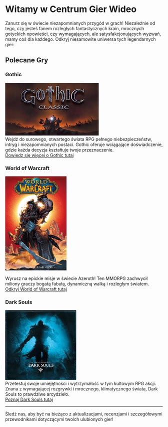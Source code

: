 # Witamy w Centrum Gier Wideo

Zanurz się w świecie niezapomnianych przygód w grach! Niezależnie od tego, czy jesteś fanem rozległych fantastycznych krain, mrocznych gotyckich opowieści, czy wymagających, ale satysfakcjonujących wyzwań, mamy coś dla każdego. Odkryj niesamowite uniwersa tych legendarnych gier:

## Polecane Gry

### **Gothic**
![Gothic](gothic.jpg)  
Wejdź do surowego, otwartego świata RPG pełnego niebezpieczeństw, intryg i niezapomnianych postaci. Gothic oferuje wciągające doświadczenie, gdzie każda decyzja kształtuje twoje przeznaczenie.  
[Dowiedz się więcej o Gothic tutaj](Gothic.md)

### **World of Warcraft**
<img src=wow.jpg height = 300px>

Wyrusz na epickie misje w świecie Azeroth! Ten MMORPG zachwycił miliony graczy bogatą fabułą, dynamiczną walką i rozległym światem.  
[Odkryj World of Warcraft tutaj](Wow.md)

### **Dark Souls**
![Dark Souls](ds.jpg)  
Przetestuj swoje umiejętności i wytrzymałość w tym kultowym RPG akcji. Znana z wymagającej rozgrywki i mrocznego, klimatycznego świata, Dark Souls to prawdziwe arcydzieło.  
[Poznaj Dark Souls tutaj](Darksouls.md)

---

Śledź nas, aby być na bieżąco z aktualizacjami, recenzjami i szczegółowymi przewodnikami dotyczącymi twoich ulubionych gier!

